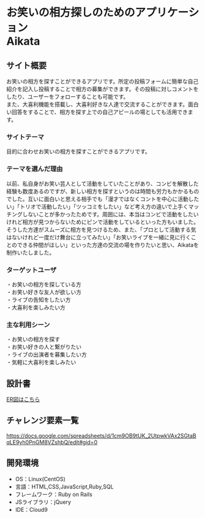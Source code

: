 # お笑いの相方探しのためのアプリケーション<br>Aikata

## サイト概要
お笑いの相方を探すことができるアプリです。所定の投稿フォームに簡単な自己紹介を記入し投稿することで相方の募集ができます。その投稿に対しコメントをしたり、ユーザーをフォローすることも可能です。<br>
また、大喜利機能を搭載し、大喜利好きな人達で交流することができます。面白い回答をすることで、相方を探す上での自己アピールの場としても活用できます。

### サイトテーマ
目的に合わせお笑いの相方を探すことができるアプリです。

### テーマを選んだ理由
以前、私自身がお笑い芸人として活動をしていたことがあり、コンビを解散した経験も数度あるのですが、新しい相方を探すというのは時間も労力もかかるものでした。互いに面白いと思える相手でも「漫才ではなくコントを中心に活動したい」「トリオで活動したい」「ツッコミをしたい」など考え方の違いで上手くマッチングしないことが多かったためです。周囲には、本当はコンビで活動をしたいけれど相方が見つからないためにピンで活動をしているといった方もいました。<br>
そうした方達がスムーズに相方を見つけるため、また、「プロとして活動する気はないけれど一度だけ舞台に立ってみたい」「お笑いライブを一緒に見に行くことのできる仲間がほしい」といった方達の交流の場を作りたいと思い、Aikataを制作いたしました。

### ターゲットユーザ
・お笑いの相方を探している方<br>
・お笑い好きな友人が欲しい方<br>
・ライブの告知をしたい方<br>
・大喜利を楽しみたい方

### 主な利用シーン
・お笑いの相方を探す<br>
・お笑い好きの人と繋がりたい<br>
・ライブの出演者を募集したい方<br>
・気軽に大喜利を楽しみたい

## 設計書
<a href="https://app.diagrams.net/#G17xXrefXCFVY0gO9JhP8zNlbtXLY-XOPs">ER図はこちら</a>

## チャレンジ要素一覧
https://docs.google.com/spreadsheets/d/1cm9OB9tUK_2UtpwkVAx2SGtaBqLE9yh0PnGM8VZshbQ/edit#gid=0

## 開発環境
- OS：Linux(CentOS)
- 言語：HTML,CSS,JavaScript,Ruby,SQL
- フレームワーク：Ruby on Rails
- JSライブラリ：jQuery
- IDE：Cloud9
